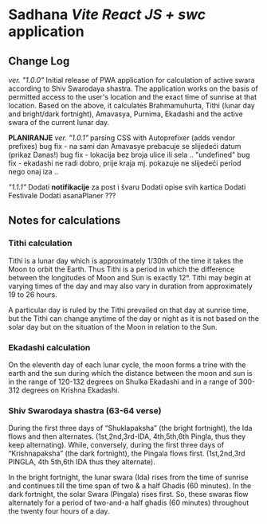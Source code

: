 # Sadhana _Vite React JS + swc_ application

## Change Log

_ver. "1.0.0"_
Initial release of PWA application for calculation of active swara according to Shiv Swarodaya shastra.
The application works on the basis of permitted access to the user's location and the exact time of sunrise at that location. Based on the above, it calculates Brahmamuhurta, Tithi (lunar day and bright/dark fortnight), Amavasya, Purnima, Ekadashi and the active swara of the current lunar day.

**PLANIRANJE**
_ver. "1.0.1"_
parsing CSS with Autoprefixer (adds vendor prefixes)
bug fix - na sami dan Amavasye prebacuje se slijedeći datum (prikaz Danas!)
bug fix - lokacija bez broja ulice ili sela .. "undefined"
bug fix - ekadashi ne radi dobro, prije kraja mj. pokazuje ne slijedeći period nego onaj iza ..

_"1.1.1"_
Dodati **notifikacije** za post i švaru
Dodati opise svih kartica
Dodati Festivale
Dodati asanaPlaner ???

## Notes for calculations

### Tithi calculation

Tithi is a lunar day which is approximately 1/30th of the time it takes the Moon to orbit the Earth. Thus Tithi is a period in which the difference between the longitudes of Moon and Sun is exactly 12°. Tithi may begin at varying times of the day and may also vary in duration from approximately 19 to 26 hours.

A particular day is ruled by the Tithi prevailed on that day at sunrise time, but the Tithi can change anytime of the day or night as it is not based on the solar day but on the situation of the Moon in relation to the Sun.

### Ekadashi calculation

On the eleventh day of each lunar cycle, the moon forms a trine with the earth and the sun during which the distance between the moon and sun is in the range of 120-132 degrees on Shulka Ekadashi and in a range of 300-312 degrees on Krishna Ekadashi.

### Shiv Swarodaya shastra (63-64 verse)

During the first three days of “Shuklapaksha” (the bright fortnight), the Ida flows and then alternates. (1st,2nd,3rd-IDA, 4th,5th,6th Pingla, thus they keep alternating). While, conversely, during the first three days of “Krishnapaksha” (the dark fortnight), the Pingala flows first. (1st,2nd,3rd PINGLA, 4th 5th,6th IDA thus they alternate).

In the bright fortnight, the lunar swara (Ida) rises from the time of sunrise and continues till the time span of two & a half Ghadis (60 minutes). In the dark fortnight, the solar Swara (Pingala) rises first. So, these swaras flow alternately for a period of two-and-a half ghadis (60 minutes) throughout the twenty four hours of a day.
